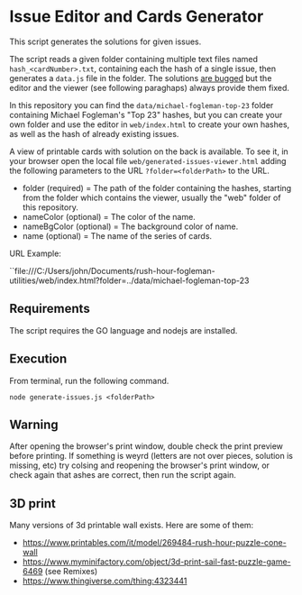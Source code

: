 # Issue Editor and Cards Generator

This script generates the solutions for given issues.

The script reads a given folder containing multiple text files named ``hash_<cardNumber>.txt``, containing each the hash of a single issue, then generates a  ``data.js`` file in the folder. The solutions [are bugged](https://github.com/fogleman/rush/issues/2) but the editor and the viewer (see following paraghaps) always provide them fixed.

In this repository you can find the ``data/michael-fogleman-top-23`` folder containing Michael Fogleman's "Top 23" hashes, but you can create your own folder and use the editor in ``web/index.html`` to create your own hashes, as well as the hash of already existing issues.

A view of printable cards with solution on the back is available. To see it, in your browser open the local file ``web/generated-issues-viewer.html`` adding the following parameters to the URL ``?folder=<folderPath>`` to the URL.

- folder (required) = The path of the folder containing the hashes, starting from the folder which contains the viewer, usually the "web" folder of this repository.
- nameColor (optional) = The color of the name.
- nameBgColor (optional) = The background color of name.
- name (optional) = The name of the series of cards.

URL Example:

``file:///C:/Users/john/Documents/rush-hour-fogleman-utilities/web/index.html?folder=../data/michael-fogleman-top-23

## Requirements

The script requires the GO language and nodejs are installed.

## Execution

From terminal, run the following command.

````node generate-issues.js <folderPath>````

## Warning

After opening the browser's print window, double check the print preview before printing. If something is weyrd (letters are not over pieces, solution is missing, etc) try colsing and reopening the browser's print window, or check again that ashes are correct, then run the script again.

## 3D print
Many versions of 3d printable wall exists. Here are some of them:
- https://www.printables.com/it/model/269484-rush-hour-puzzle-cone-wall
- https://www.myminifactory.com/object/3d-print-sail-fast-puzzle-game-6469 (see Remixes)
- https://www.thingiverse.com/thing:4323441

